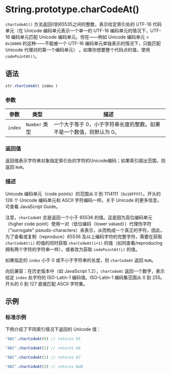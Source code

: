 # String.prototype.charCodeAt()

`charCodeAt()` 方法返回0到65535之间的整数，表示给定索引处的 UTF-16 代码单元（在 Unicode 编码单元表示一个单一的 UTF-16 编码单元的情况下，UTF-16 编码单元匹配 Unicode 编码单元。但在——例如 Unicode 编码单元 >  `0x10000` 的这种——不能被一个 UTF-16 编码单元单独表示的情况下，只能匹配 Unicode 代理对的第一个编码单元） 。如果你想要整个代码点的值，使用 `codePointAt()`。

## 语法

```javascript
str.charCodeAt( index )
```

### 参数

| 参数    | 类型          | 描述                                                         |
| ------- | ------------- | ------------------------------------------------------------ |
| `index` | `Number` 类型 | 一个大于等于 0，小于字符串长度的整数。如果不是一个数值，则默认为 0。 |

### 返回值

返回值表示字符串对象指定索引处的字符的Unicode编码；如果索引超出范围，则返回 `NaN`。

### 描述

Unicode 编码单元（code points）的范围从 0 到 1114111（`0x10FFFF`）。开头的 128 个 Unicode 编码单元和 ASCII 字符编码一样。关于 Unicode 的更多信息，可查看 JavaScript Guide。

注意，`charCodeAt` 总是返回一个小于 65536 的值。这是因为高位编码单元（higher code point）使用一对（低位编码（lower valued））代理伪字符（"surrogate" pseudo-characters）来表示，从而构成一个真正的字符。因此，为了查看或复制（reproduce）65536 及以上编码字符的完整字符，需要在获取 `charCodeAt(i)` 的值的同时获取 `charCodeAt(i+1)` 的值（如同查看/reproducing 拥有两个字符的字符串一样），或者改为获取 `codePointAt(i)` 的值。

如果指定的 `index` 小于 0 或不小于字符串的长度，则 `charCodeAt` 返回 `NaN`。

向后兼容：在历史版本中（如 JavaScript 1.2），`charCodeAt` 返回一个数字，表示给定 `index` 处字符的 ISO-Latin-1 编码值。ISO-Latin-1 编码集范围从 0 到 255。开头的 0 到 127 直接匹配 ASCII 字符集。

## 示例

### 标准示例

下例介绍了不同索引情况下返回的 Unicode 值：

```javascript
"ABC".charCodeAt(0) // returns 65

"ABC".charCodeAt(1) // returns 66

"ABC".charCodeAt(2) // returns 67

"ABC".charCodeAt(3) // returns NaN
```
